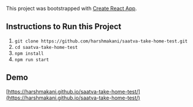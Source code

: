 This project was bootstrapped with [Create React App](https://github.com/facebook/create-react-app).

## Instructions to Run this Project

1) `git clone https://github.com/harshmakani/saatva-take-home-test.git`
2) `cd saatva-take-home-test`
3) `npm install`
4) `npm run start`

## Demo
[https://harshmakani.github.io/saatva-take-home-test/](https://harshmakani.github.io/saatva-take-home-test/)
